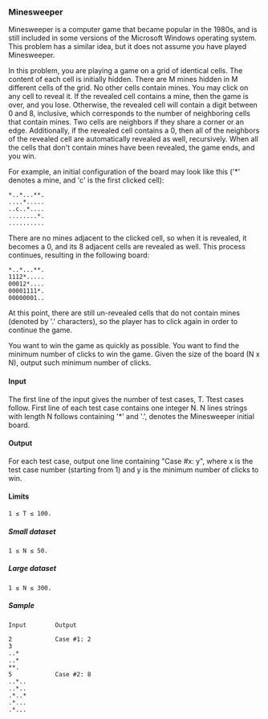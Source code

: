 ### Minesweeper

Minesweeper is a computer game that became popular in the 1980s, and is still included in some versions of the Microsoft Windows operating system. This problem has a similar idea, but it does not assume you have played Minesweeper.

In this problem, you are playing a game on a grid of identical cells. The content of each cell is initially hidden. There are M mines hidden in M different cells of the grid. No other cells contain mines. You may click on any cell to reveal it. If the revealed cell contains a mine, then the game is over, and you lose. Otherwise, the revealed cell will contain a digit between 0 and 8, inclusive, which corresponds to the number of neighboring cells that contain mines. Two cells are neighbors if they share a corner or an edge. Additionally, if the revealed cell contains a 0, then all of the neighbors of the revealed cell are automatically revealed as well, recursively. When all the cells that don't contain mines have been revealed, the game ends, and you win.

For example, an initial configuration of the board may look like this ('*' denotes a mine, and 'c' is the first clicked cell):

```
*..*...**.
....*.....
..c..*....
........*.
..........
```

There are no mines adjacent to the clicked cell, so when it is revealed, it becomes a 0, and its 8 adjacent cells are revealed as well. This process continues, resulting in the following board:

```
*..*...**.
1112*.....
00012*....
00001111*.
00000001..
```

At this point, there are still un-revealed cells that do not contain mines (denoted by '.' characters), so the player has to click again in order to continue the game.

You want to win the game as quickly as possible. You want to find the minimum number of clicks to win the game. Given the size of the board (N x N), output such minimum number of clicks.

#### Input

The first line of the input gives the number of test cases, T. Ttest cases follow. First line of each test case contains one integer N. N lines strings with length N follows containing '*' and '.', denotes the Minesweeper initial board.

#### Output

For each test case, output one line containing "Case #x: y", where x is the test case number (starting from 1) and y is the minimum number of clicks to win.

#### Limits

```
1 ≤ T ≤ 100.
```

##### Small dataset

```
1 ≤ N ≤ 50.
```

##### Large dataset

```
1 ≤ N ≤ 300.
```

##### Sample

```
Input        Output 

2            Case #1: 2
3
..*
..*
**.
5            Case #2: 8
..*..
..*..
.*..*
.*...
.*...
```